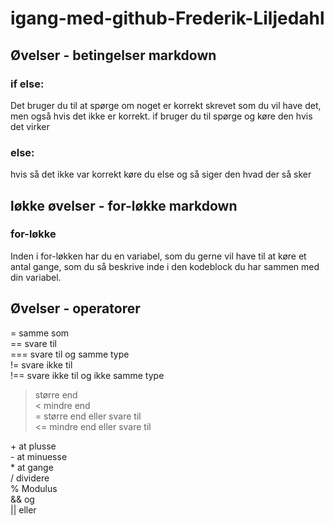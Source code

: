 # igang-med-github-Frederik-Liljedahl
## Øvelser - betingelser markdown
### if else:
Det bruger du til at spørge om noget er korrekt skrevet som du vil have det, men også hvis det ikke er korrekt.
if bruger du til spørge og køre den hvis det virker
### else:
hvis så det ikke var korrekt køre du else og så siger den hvad der så sker
## løkke øvelser - for-løkke markdown
### for-løkke
Inden i for-løkken har du en variabel, som du gerne vil have til at køre et antal gange, som du så beskrive inde i den kodeblock du har sammen med din variabel.
## Øvelser - operatorer
= samme som <br>
== svare til <br>
=== svare til og samme type <br>
!= svare ikke til <br>
!== svare ikke til og ikke samme type <br>
> større end <br>
< mindre end <br>
>= større end eller svare til <br>
<= mindre end eller svare til <br>
<p>+ at plusse <br>
- at minuesse <br>
* at gange <br>
/ dividere <br>
% Modulus <br>
&& og <br>
|| eller </p
